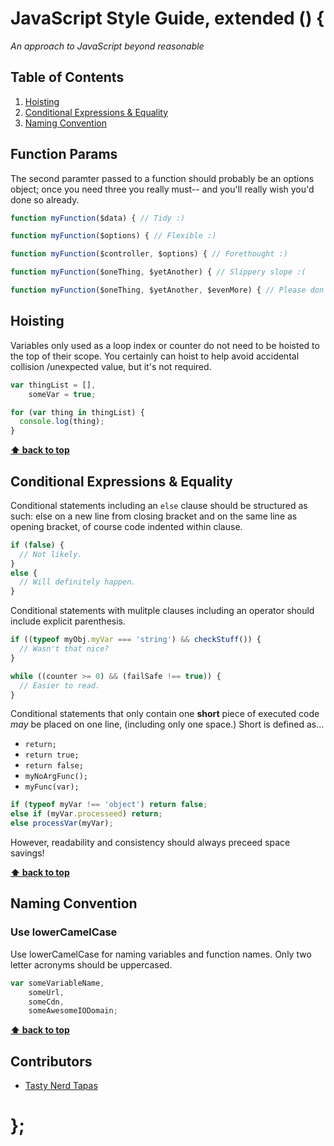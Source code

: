 # JavaScript Style Guide, extended () {

*An approach to JavaScript beyond reasonable*

## Table of Contents

  1. [Hoisting](#hoisting)
  1. [Conditional Expressions & Equality](#conditional-expressions--equality)
  1. [Naming Convention](#naming-convention)


## Function Params

The second paramter passed to a function should probably be an options object; once you need three you really must-- and you'll really wish you'd done so already.

```javascript
function myFunction($data) { // Tidy :)

function myFunction($options) { // Flexible :)

function myFunction($controller, $options) { // Forethought :)

function myFunction($oneThing, $yetAnother) { // Slippery slope :(

function myFunction($oneThing, $yetAnother, $evenMore) { // Please don't
```


## Hoisting

Variables only used as a loop index or counter do not need to be hoisted to the top of their scope. You certainly can hoist to help avoid accidental collision /unexpected value, but it's not required.

```javascript
var thingList = [],
    someVar = true;

for (var thing in thingList) {
  console.log(thing);
}
```

**[⬆ back to top](#table-of-contents)**


## Conditional Expressions & Equality

Conditional statements including an `else` clause should be structured as such: else on a new line from closing bracket and on the same line as opening bracket, of course code indented within clause.

```javascript
if (false) {
  // Not likely.
}
else {
  // Will definitely happen.
}
```

Conditional statements with mulitple clauses including an operator should include explicit parenthesis.

```javascript
if ((typeof myObj.myVar === 'string') && checkStuff()) {
  // Wasn't that nice?
}

while ((counter >= 0) && (failSafe !== true)) {
  // Easier to read.
}
```


Conditional statements that only contain one **short** piece of executed code *may* be placed on one line, (including only one space.) Short is defined as...

- `return;`
- `return true;`
- `return false;`
- `myNoArgFunc();`
- `myFunc(var);`

```javascript
if (typeof myVar !== 'object') return false;
else if (myVar.processeed) return;
else processVar(myVar);
```

However, readability and consistency should always preceed space savings!

**[⬆ back to top](#table-of-contents)**

## Naming Convention

### Use lowerCamelCase

Use lowerCamelCase for naming variables and function names. Only two letter acronyms should be uppercased.

```javascript
var someVariableName,
    someUrl,
    someCdn,
    someAwesomeIODomain;
```

**[⬆ back to top](#table-of-contents)**

## Contributors

  - [Tasty Nerd Tapas](https://twitter.com/nerdtapas)

# };
